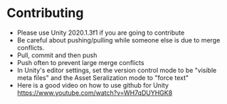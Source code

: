 # Contributing
* Please use Unity 2020.1.3f1 if you are going to contribute
* Be careful about pushing/pulling while someone else is due to merge conflicts. 
* Pull, commit and then push
* Push often to prevent large merge conflicts
* In Unity's editor settings, set the version control mode to be "visible meta files" and the Asset Seralization mode to "force text"
* Here is a good video on how to use github for Unity https://www.youtube.com/watch?v=WH7qDUYHGK8
